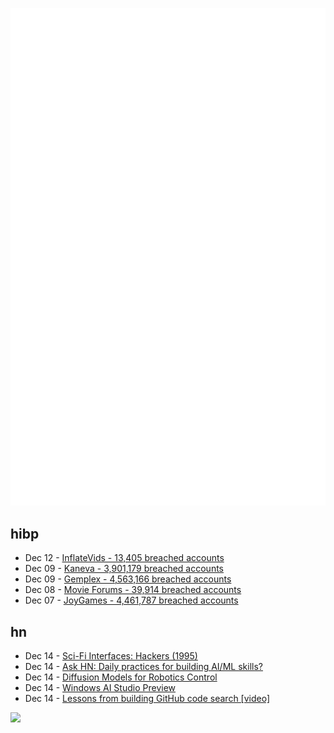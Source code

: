![Metrics](https://raw.githubusercontent.com/phixion/phixion/master/metrics.svg)

## hibp

<!--
for https://github.com/phixion/phixion/blob/main/.github/workflows/feeds.yml
-->
<!--START_SECTION:haveibeenpwnd-->
- Dec 12 - [InflateVids - 13,405 breached accounts](https://haveibeenpwned.com/PwnedWebsites#InflateVids)
- Dec 09 - [Kaneva - 3,901,179 breached accounts](https://haveibeenpwned.com/PwnedWebsites#Kaneva)
- Dec 09 - [Gemplex - 4,563,166 breached accounts](https://haveibeenpwned.com/PwnedWebsites#Gemplex)
- Dec 08 - [Movie Forums - 39,914 breached accounts](https://haveibeenpwned.com/PwnedWebsites#MovieForums)
- Dec 07 - [JoyGames - 4,461,787 breached accounts](https://haveibeenpwned.com/PwnedWebsites#JoyGames)
<!--END_SECTION:haveibeenpwnd-->

## hn

<!--
for https://github.com/phixion/phixion/blob/main/.github/workflows/feeds.yml
-->
<!--START_SECTION:hn-->
- Dec 14 - [Sci-Fi Interfaces: Hackers (1995)](https://scifiinterfaces.com/2023/12/11/hackers/)
- Dec 14 - [Ask HN: Daily practices for building AI/ML skills?](https://news.ycombinator.com/item?id=38638373)
- Dec 14 - [Diffusion Models for Robotics Control](https://diffusion-policy.cs.columbia.edu/)
- Dec 14 - [Windows AI Studio Preview](https://github.com/microsoft/windows-ai-studio)
- Dec 14 - [Lessons from building GitHub code search [video]](https://www.youtube.com/watch?v=CqZA_KmygKw)
<!--END_SECTION:hn-->

<!--
for https://yhype.me
-->
![](https://hit.yhype.me/github/profile?user_id=13013670)
